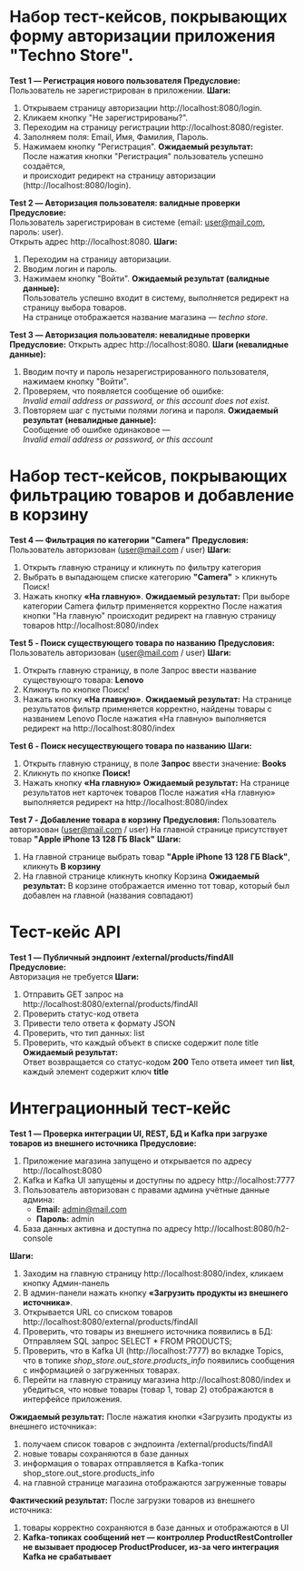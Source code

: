 # Набор тест-кейсов, покрывающих форму авторизации приложения "Techno Store".

**Test 1 — Регистрация нового пользователя**
**Предусловие:**  
Пользователь не зарегистрирован в приложении.
**Шаги:**
1. Открываем страницу авторизации http://localhost:8080/login.  
2. Кликаем кнопку "Не зарегистрированы?".  
3. Переходим на страницу регистрации http://localhost:8080/register.  
4. Заполняем поля: Email, Имя, Фамилия, Пароль.  
5. Нажимаем кнопку "Регистрация".
**Ожидаемый результат:**  
После нажатия кнопки "Регистрация" пользователь успешно создаётся,  
и происходит редирект на страницу авторизации (http://localhost:8080/login).


**Test 2 — Авторизация пользователя: валидные проверки**
**Предусловие:**  
Пользователь зарегистрирован в системе (email: user@mail.com, пароль: user).  
Открыть адрес http://localhost:8080.
**Шаги:**
1. Переходим на страницу авторизации.  
2. Вводим логин и пароль.  
3. Нажимаем кнопку "Войти".
**Ожидаемый результат (валидные данные):**  
Пользователь успешно входит в систему, выполняется редирект на страницу выбора товаров.  
На странице отображается название магазина — *techno store*.


**Test 3 — Авторизация пользователя: невалидные проверки**
**Предусловие:** 
Открыть адрес http://localhost:8080.
**Шаги (невалидные данные):**
1. Вводим почту и пароль незарегистрированного пользователя, нажимаем кнопку "Войти".  
2. Проверяем, что появляется сообщение об ошибке:  
   *Invalid email address or password, or this account does not exist.*  
3. Повторяем шаг с пустыми полями логина и пароля.
**Ожидаемый результат (невалидные данные):**  
Сообщение об ошибке одинаковое —  
*Invalid email address or password, or this account*


# Набор тест-кейсов, покрывающих фильтрацию товаров и добавление в корзину

**Test 4 — Фильтрация по категории "Camera"**
**Предусловия:**
Пользователь авторизован (user@mail.com / user)
**Шаги:**
1. Открыть главную страницу и кликнуть по фильтру категория
2. Выбрать в выпадающем списке категорию **"Camera"** > кликнуть Поиск!
3. Нажать кнопку **«На главную»**.
**Ожидаемый результат:**
При выборе категории Camera фильтр применяется корректно
После нажатия кнопки "На главную" происходит редирект на главную страницу товаров http://localhost:8080/index


**Test 5 - Поиск существующего товара по названию**
**Предусловия:**
Пользователь авторизован (user@mail.com / user)
**Шаги:**
1. Открыть главную страницу, в поле Запрос ввести название существующго товара: **Lenovo**
2. Кликнуть по кнопке Поиск!
3. Нажать кнопку **«На главную»**.
**Ожидаемый результат:**
На странице результатов фильтр применяется корректно, найдены товары с названием Lenovo
После нажатия «На главную» выполняется редирект на http://localhost:8080/index


**Test 6 - Поиск несуществующего товара по названию**
**Шаги:**
1. Открыть главную страницу, в поле **Запрос** ввести значение: **Books**
2. Кликнуть по кнопке **Поиск!**
3. Нажать кнопку **«На главную»**
**Ожидаемый результат:**
На странице результатов нет карточек товаров 
После нажатия «На главную» выполняется редирект на http://localhost:8080/index


**Test 7 - Добавление товара в корзину**
**Предусловия:**
Пользователь авторизован (user@mail.com / user)
На главной странице присутствует товар **"Apple iPhone 13 128 ГБ Black"**
**Шаги:**
1. На главной странице выбрать товар **"Apple iPhone 13 128 ГБ Black"**, кликнуть  **В корзину**
2. На главной странице кликнуть кнопку Корзина
**Ожидаемый результат:**
В корзине отображается именно тот товар, который был добавлен на главной (названия совпадают)


# Тест-кейс API

**Test 1 — Публичный эндпоинт /external/products/findAll**  
**Предусловие:**  
Авторизация не требуется
**Шаги:**  
1. Отправить GET запрос на http://localhost:8080/external/products/findAll
2. Проверить статус-код ответа
3. Привести тело ответа к формату JSON 
4. Проверить, что тип данных: list 
5. Проверить, что каждый объект в списке содержит поле title
**Ожидаемый результат:**  
Ответ возвращается со статус-кодом **200**
Тело ответа имеет тип **list**, каждый элемент содержит ключ **title**


# Интеграционный тест-кейс

**Test 1 — Проверка интеграции UI, REST, БД и Kafka при загрузке товаров из внешнего источника**
**Предусловие:**  
1. Приложение магазина запущено и открывается по адресу http://localhost:8080 
2. Kafka и Kafka UI запущены и доступны по адресу http://localhost:7777
3. Пользователь авторизован с правами админа
   учётные данные админа:  
   - **Email:** admin@mail.com
   - **Пароль:** admin
4. База данных активна и доступна по адресу http://localhost:8080/h2-console

**Шаги:**
1. Заходим на главную страницу http://localhost:8080/index, кликаем кнопку Админ-панель
2. В админ-панели нажать кнопку **«Загрузить продукты из внешнего источника»**.  
3. Открывается URL со списком товаров http://localhost:8080/external/products/findAll
4. Проверить, что товары из внешнего источника появились в БД: Отправляем SQL запрос SELECT * FROM PRODUCTS;
5. Проверить, что в Kafka UI (http://localhost:7777) во вкладке Topics, что в топике 
_shop_store.out_store.products_info_ появились сообщения с информацией о загруженных товарах.
6. Перейти на главную страницу магазина http://localhost:8080/index
и убедиться, что новые товары (товар 1, товар 2) отображаются в интерфейсе приложения.

**Ожидаемый результат:**
После нажатия кнопки «Загрузить продукты из внешнего источника»:
1)  получаем список товаров с эндпоинта /external/products/findAll
2) новые товары сохраняются в базе данных
3) информация о товарах отправляется в Kafka-топик shop_store.out_store.products_info
4) на главной странице магазина отображаются загруженные товары

**Фактический результат:**
После загрузки товаров из внешнего источника:
1) товары корректно сохраняются в базе данных и отображаются в UI
2)  **Kafka-топиках сообщений нет — контроллер ProductRestController
не вызывает продюсер ProductProducer, из-за чего интеграция Kafka не срабатывает**
